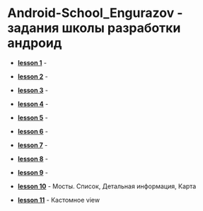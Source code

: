 # Android-School_Engurazov - задания школы разработки андроид

* **[lesson 1](https://github.com/ivenDev/Android-School_Engurazov/tree/master/Lesson_1_Engurazov)** -

* **[lesson 2](https://github.com/ivenDev/Android-School_Engurazov/tree/master/Lesson_2_Engurazov)** -

* **[lesson 3](https://github.com/ivenDev/Android-School_Engurazov/tree/master/Lesson_3_Engurazov)** -

* **[lesson 4](https://github.com/ivenDev/Android-School_Engurazov/tree/master/Lesson_4_Engurazov)** -

* **[lesson 5](https://github.com/ivenDev/Android-School_Engurazov/tree/master/Lesson_5_Engurazov)** -

* **[lesson 6](https://github.com/ivenDev/Android-School_Engurazov/tree/master/Lesson_6_Engurazov)** -

* **[lesson 7](https://github.com/ivenDev/Android-School_Engurazov/tree/master/Lesson_7_Engurazov)** -

* **[lesson 8](https://github.com/ivenDev/Android-School_Engurazov/tree/master/Lesson_8_Engurazov)** -

* **[lesson 9](https://github.com/ivenDev/Android-School_Engurazov/tree/master/Lesson_9_Engurazov)** -

* **[lesson 10](https://github.com/ivenDev/Android-School_Engurazov/tree/master/Lesson_10_Engurazov)** - Мосты. Список, Детальная информация, Карта 

* **[lesson 11](https://github.com/ivenDev/Android-School_Engurazov/tree/master/Lesson_11_Engurazov)** - Кастомное view 
